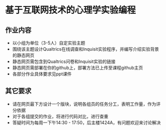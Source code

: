 # 基于互联网技术的心理学实验编程
## 作业内容
- 以小组为单位（3-5人）自定实验主题
- 围绕该主题设计Qualtrics在线调查和Inquisit实验程序，并编写介绍实验背景的静态网页
- 静态网页需包含到Qualtrics问卷和Inquisit实验的链接
- 静态网页需部署在你的github上，部署方法已上传至课程github主页
- 各部分作业具体要求见ppt课件

## 其它要求
- 请在网页最下方设计一个版块，说明各组员的任务分工，表明工作量，作为评分依据
- 对于各组提交的作业，将进行代码对比，进行查重
- 答疑时间为每周一下午14:30 - 17:50，后主楼1424A，有问题欢迎来讨论解决
